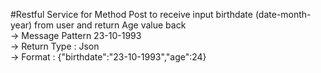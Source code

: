 #Restful Service for Method Post to receive input birthdate (date-month-year) from user and return Age value back <br />
-> Message Pattern 23-10-1993 <br />
-> Return Type : Json <br />
-> Format : {"birthdate":"23-10-1993","age":24}
